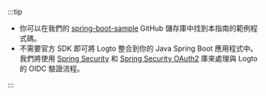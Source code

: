 :::tip

- 你可以在我們的 [spring-boot-sample](https://github.com/logto-io/spring-boot-sample) GitHub 儲存庫中找到本指南的範例程式碼。
- 不需要官方 SDK 即可將 Logto 整合到你的 Java Spring Boot 應用程式中。我們將使用 [Spring Security](https://spring.io/projects/spring-security) 和 [Spring Security OAuth2](https://spring.io/guides/tutorials/spring-boot-oauth2) 庫來處理與 Logto 的 OIDC 驗證流程。

:::
